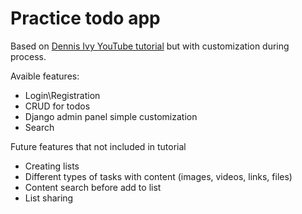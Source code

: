 # Practice todo app



Based on [Dennis Ivy YouTube tutorial](https://www.youtube.com/watch?v=llbtoQTt4qw) but with customization during process.

Avaible features: 
- Login\Registration 
- CRUD for todos
- Django admin panel simple customization
- Search


Future features that not included in tutorial
- Creating lists
- Different types of tasks with content (images, videos, links, files)
- Content search before add to list
- List sharing
